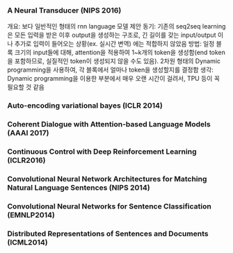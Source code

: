 ### A Neural Transducer (NIPS 2016) ###
개요: 보다 일반적인 형태의 rnn language 모델 제안
동기: 기존의 seq2seq learning은 모든 입력을 받은 이후 output을 생성하는 구조로, 긴 길이를 갖는 input/output 이나 추가로 입력이 들어오는 상황(ex. 실시간 변역) 에는 적합하지 않았음
방법: 일정 블록 크기의 input들에 대해, attention을 적용하여 1~k개의 token을 생성함(end token을 포함하므로, 실질적인 token이 생성되지 않을 수도 있음). 2차원 형태의 Dynamic programming을 사용하여, 각 블록에서 얼마나 token을 생성할지를 결정함
생각: Dynamic programming을 이용한 부분에서 매우 오랜 시간이 걸려서, TPU 등이 꼭 필요할 것 같음

### Auto-encoding variational bayes (ICLR 2014)

### Coherent Dialogue with Attention-based Language Models (AAAI 2017)

### Continuous Control with Deep Reinforcement Learning (ICLR2016)

### Convolutional Neural Network Architectures for Matching Natural Language Sentences (NIPS 2014)

### Convolutional Neural Networks for Sentence Classification (EMNLP2014)

### Distributed Representations of Sentences and Documents (ICML2014)



